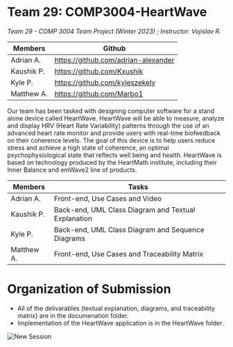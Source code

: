 # Team 29: COMP3004-HeartWave

<i> Team 29 - COMP 3004 Team Project (Winter 2023) ; Instructor: Vojislav R. </i>

Members | Github
------------ | -------------
Adrian A. | https://github.com/adrian-alexander
Kaushik P.| https://github.com/Kxushik
Kyle P.   | https://github.com/kyleszekely
Matthew A.| https://github.com/Marbo1

Our team has been tasked with designing computer software for a stand alone device called 
HeartWave. HeartWave will be able to measure, analyze and display HRV (Heart Rate 
Variability) patterns through the use of an advanced heart rate monitor and provide users with 
real-time biofeedback on their coherence levels. The goal of this device is to help users reduce 
stress and achieve a high state of coherence, an optimal psychophysiological state that reflects 
well being and health. HeartWave is based on technology produced by the HeartMath institute, 
including their Inner Balance and emWave2 line of products.

Members | Tasks
------------ | -------------
Adrian A. | Front-end, Use Cases and Video
Kaushik P.| Back-end, UML Class Diagram and Textual Explanation
Kyle P.   | Back-end, UML Class Diagram and Sequence Diagrams
Matthew A.| Front-end, Use Cases and Traceability Matrix

# Organization of Submission
- All of the delivarables (textual explanation, diagrams, and traceability matrix) are in the documenation folder.
- Implementation of the HeartWave application is in the HeartWave folder.

![New Session](https://user-images.githubusercontent.com/54908454/232104408-2eb99d13-9d02-4317-a539-549da313f552.gif)
